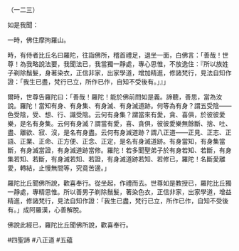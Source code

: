 （一二三）

如是我聞：

一時，佛住摩拘羅山。

時，有侍者比丘名曰羅陀，往詣佛所，稽首禮足，退坐一面，白佛言：「善哉！世尊！為我略說法要，我聞法已，我當獨一靜處，專心思惟，不放逸住：『所以族姓子剃除鬚髮，身著染衣，正信非家，出家學道，增加精進，修諸梵行，見法自知作證：「我生已盡，梵行已立，所作已作，自知不受後有。」』」

爾時，世尊告羅陀曰：「善哉！羅陀！能於佛前問如是義。諦聽，善思，當為汝說。羅陀！當知有身、有身集、有身滅、有身滅道跡。何等為有身？謂五受陰——色受陰，受、想、行、識受陰。云何有身集？謂當來有愛，貪、喜俱，於彼彼愛樂，是名有身集。云何有身滅？謂當有愛，喜、貪俱，彼彼愛樂無餘斷、捨、吐、盡、離欲、寂、沒，是名有身盡。云何有身滅道跡？謂八正道——正見、正志、正語、正業、正命、正方便、正念、正定，是名有身滅道跡。有身當知，有身集當斷，有身滅當證，有身滅道跡當修。羅陀！若多聞聖弟子於有身若知、若斷，有身集若知、若斷，有身滅若知、若證，有身滅道跡若知、若修已，羅陀！名斷愛離愛，轉結，止慢無間等，究竟苦邊。」

羅陀比丘聞佛所說，歡喜奉行。從坐起，作禮而去。世尊如是教授已，羅陀比丘獨一靜處，專精思惟。所以善男子剃除鬚髮，著染色衣，正信非家，出家學道，增益精進，修諸梵行，見法自知作證：「我生已盡，梵行已立，所作已作，自知不受後有。」成阿羅漢，心善解脫。

佛說此經已，羅陀比丘聞佛所說，歡喜奉行。



#四聖諦
#八正道
#五蘊
